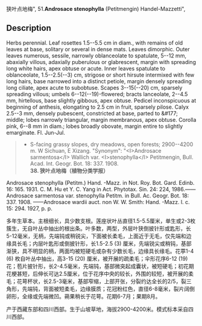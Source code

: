 狭叶点地梅",
51.**Androsace stenophylla** (Petitmengin) Handel-Mazzetti",

## Description
Herbs perennial. Leaf rosettes 1.5--5.5 cm in diam., with remains of old leaves at base, solitary or several in dense mats. Leaves dimorphic. Outer leaves numerous, sessile, narrowly oblanceolate to spatulate, 5--12 mm, abaxially villous, adaxially puberulous or glabrescent, margin with spreading long white hairs, apex obtuse or acute. Inner leaves spatulate to oblanceolate, 1.5--2.5(--3) cm, strigose or short hirsute intermixed with few long hairs, base narrowed into a distinct petiole, margin densely spreading long ciliate, apex acute to subobtuse. Scapes 3--15(--20) cm, sparsely spreading villous; umbels 6--12(--19)-flowered; bracts lanceolate, 2--4.5 mm, hirtellous, base slightly gibbous, apex obtuse. Pedicel inconspicuous at beginning of anthesis, elongating to 2.5 cm in fruit, sparsely pilose. Calyx 2.5--3 mm, densely pubescent, constricted at base, parted to &amp;#177; middle; lobes narrowly triangular, margin membranous, apex obtuse. Corolla pink, 6--8 mm in diam.; lobes broadly obovate, margin entire to slightly emarginate. Fl. Jun-Jul.

> * S-facing grassy slopes, dry meadows, open forests; 2900--4200 m. W Sichuan, E Xizang.
  "Synonym": "&lt;I&gt;Androsace sarmentosa&lt;/I&gt; Wallich var. &lt;I&gt;stenophylla&lt;/I&gt; Petitmengin, Bull. Acad. Int. Geogr. Bot. 18: 337. 1908.
**38. 狭叶点地梅（植物分类学报）**

Androsace stenophylla (Petitm.) Hand. -Mazz. in Not. Roy. Bot. Gard. Edinb. 16: 165. 1931. C. M. Hu et Y. C. Yang in Act. Phytotax. Sin. 24: 224, 1986.——Androsace sarmentosa var. stenophylla Petitm. in Bull. Ac. Geogr. Bot. 18: 337. 1908. ——Androsace wardii auct. non W. W. Smith: Hand. -Mazz. l. c. 15: 294. 1927, p. p.

多年生草本。主根细长，具少数支根。莲座状叶丛直径1.5-5.5厘米，单生或2-3枚簇生，无自叶丛中抽出的根出条。叶多数，两型，外层叶狭倒披针形或匙形，长5-12毫米，无柄，先端钝或稍锐尖，下面被长柔毛，上面近于无毛，仅先端和边缘具长毛；内层叶匙形或倒披针形，长1.5-2.5 (3) 厘米，先端锐尖或稍钝，基部渐狭，具不明显的柄，两面均被短硬毛或杂有少数长毛，边缘具长缘毛。花葶1-4 (6) 枚自叶丛中抽出，高3-15 (20) 厘米，被开展的疏柔毛；伞形花序6-12 (19) 花；苞片披针形，长2-4.5毫米，先端钝，基部微突起成囊状，被短硬毛；初花期花梗甚短，后伸长可达2.5厘米，位于花序中央的较长，外围的较短，被开展的柔毛；花萼杯状，长2.5-3毫米，基部窄缩，上部开张，分裂约达全长的2/5，裂三角形，先端钝，背面被短柔毛，边缘膜质；花冠粉红色，直径6-8毫米，裂片阔倒卵形，全缘或先端微凹。蒴果稍长于花萼。花期6-7月；果期8月。

产于西藏东部和四川西部。生于山坡草地，海拔2900-4200米。模式标本采自四川西部。
